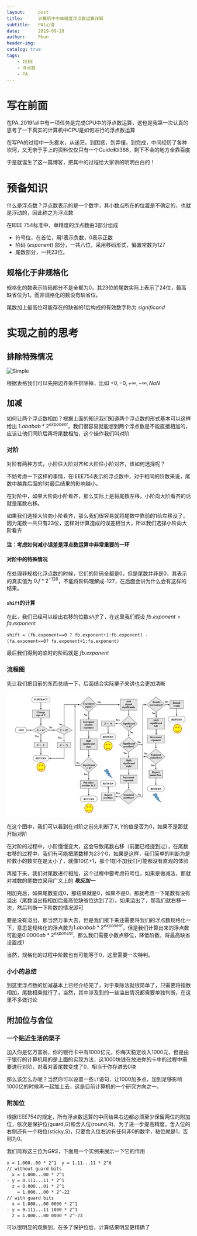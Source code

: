 ```yaml
---
layout:     post
title:      计算机中中单精度浮点数运算详解
subtitle:   PA1心得
date:       2019-09-28
author:     Pkun
header-img: 
catalog: true
tags:
    - IEEE
    - 浮点数
    - PA
---
```



# 写在前面

在PA_2019fall中有一项任务是完成CPU中的浮点数运算，这也是我第一次认真的思考了一下真实的计算机中CPU是如何进行的浮点数运算

在写PA的过程中一头雾水，从迷茫，到困惑，到弄懂，到完成，中间经历了各种坎坷，又无奈于手上的资料仅仅只有一个Guide和i386，剩下不会的地方全靠~~百度~~

于是就诞生了这一篇博客，把其中的过程给大家讲的明明白白的！

# 预备知识

什么是浮点数？浮点数表示的是一个数字，其小数点所在的位置是不确定的，也就是浮动的，因此称之为浮点数

在IEEE 754标准中，单精度的浮点数由3部分组成
- 符号位，在首位，用1表示负数，0表示正数
- 阶码 ($exponent$) 部分，一共八位，采用移码形式，偏置常数为127
- 尾数部分，一共23位。

## 规格化于非规格化

规格化的数表示阶码部分不是全都为0，其23位的尾数实际上表示了24位，最高缺省位为1。而非规格化的数没有缺省位。

尾数加上最高位可能存在的缺省的1后构成的有效数字称为 $significand$

# 实现之前的思考

## 排除特殊情况

![Simple](https://pppppkun.github.io/2019/09/28/img/Simple-Precision.png)

根据表格我们可以先把边界条件排除掉，比如 $+0,-0, +\infty, -\infty,NaN$

## 加减

如何让两个浮点数相加？根据上面的知识我们知道两个浮点数的形式基本可以这样给出 $1.ababab*2^{exponent}$，我们很容易就能想到两个浮点数是不能直接相加的，应该让他们同阶后再将尾数相加，这个操作我们叫对阶

### 对阶

对阶有两种方式，小阶往大阶对齐和大阶往小阶对齐，该如何选择呢？

不妨考虑一下这样的事情，在IEEE754表示的浮点数中，对于相同的阶数来说，尾数中越靠后面的1对最后结果的影响越小。

在对阶中，如果大阶向小阶看齐，那么实际上是将尾数左移，小阶向大阶看齐的话就是尾数右移。

如果我们选择大阶向小阶看齐，那么我们很容易就将尾数中靠前的1给左移没了，因为尾数一共只有23位，这样对计算造成的误差相当大，所以我们选择小阶向大阶看齐

#### 注：考虑如何减小误差是浮点数运算中非常重要的一环

#### 对阶中的特殊情况

在处理非规格化浮点数的时候，它们的阶码全都是0，但是尾数并非是0，其表示的真实值为 $0.f*2^{-126}$，不能将阶码理解成-127，在后面会讲为什么会有这样的结果。

#### `shift`的计算

在此，我们已经可以给出右移的位数$shift$了，在这里我们假设 $fb.exponent>fa.exponent$

`shift = (fb.exponent==0 ? fb.exponent+1:fb.exponent) - (fa.exponent==0? fa.exponent+1:fa.exponent)`

最后我们得到的临时的阶码就是 $fb.exponent$

### 流程图

先让我们把目前的东西总结一下，后面结合实际栗子来讲也会更加清晰

![流程图](../img/liuchen.png)

在这个图中，我们可以看到在对阶之前先判断了$X,Y$的值是否为0，如果不是那就开始对阶

在对阶的过程中，小阶慢慢变大，这会导致尾数右移（前面已经提到过），在尾数右移的过程中，我们有可能把尾数移为23个0，如果是这样，我们简单的判断为是阶数小的数实在是太小了，就像10亿+1，那个1加不加我们可能都没有直观的体验

再接下来，我们对尾数进行相加，这个过程中要考虑符号位，如果是做减法，那就对减数的尾数位采用广义上的 ***取反加一***

相加完后，如果尾数变成0，那结果就是0，如果不是0，那就考虑一下尾数有没有溢出（尾数溢出指相加后最高位缺省位达到了2）。如果溢出了，那我们就右移一次，然后判断一下阶数的情况即可

要是没有溢出，那当然万事大吉，但是我们接下来还需要将我们的浮点数规格化一下，意思是规格化的浮点数为$1.ababab*2^{exponent}$，但是我们计算出来的浮点数可能是$0.0000ab*2^{exponent}$，那么我们需要小数点移位，降低阶数，将最高缺省设置成1

当然，规格化的过程中阶数也有可能等于0，这里需要一次特判。

### 小小的总结
到这里浮点数的加减基本上已经介绍完了，对于乘除法就很简单了，只需要将指数相加，尾数相乘就行了，当然，其中涉及到的一些溢出情况都需要单独判断，在这里不多做讨论

## 附加位与舍位

### 一个贴近生活的栗子

加入你是亿万富翁，你的银行卡中有1000亿元，你每天稳定收入1000元，但是由于银行的计算机用的是上面的实现方法，这1000块钱在放进你的卡中的过程中需要进行对阶，对着对着尾数变成了0，相当于你存进去0块

那么该怎么办呢？当然你可以设置一些`if`语句，让1000加多点，加到足够影响1000亿的时候再一起加上去，这是目前计算机的一个研究方向之一。

### 附加位

根据IEEE754的规定，所有浮点数运算的中间结果右边都必须至少保留两位的附加位，依次是保护位(guard,G)和舍入位(round,R)，为了进一步提高精度，舍入位的右侧还有一个粘位(sticky,S)，只要舍入位右边有任何非0的数字，粘位就是1，否则为0。

我们简称这三位为$GRS$，下面用一个实例来展示一下它的作用

```
x = 1.000..00 * 2^1  y = 1.11...11 * 2^0
// without guard bits
  x = 1.000...00 * 2^1
- y = 0.111...11 * 2^1
  z = 0.000...01 * 2^1
    = 1.000...00 * 2^-22
// with guard bits
  x = 1.000...00 0000 * 2^1
- y = 0.111...11 1000 * 2^1
  z = 1.000...00 0000 * 2^-23
```

可以很明显的观察到，在多了保护位后，计算结果明显更精确了